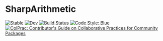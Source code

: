 # SharpArithmetic

[![Stable](https://img.shields.io/badge/docs-stable-blue.svg)](https://FedericoStra.github.io/SharpArithmetic.jl/stable)
[![Dev](https://img.shields.io/badge/docs-dev-blue.svg)](https://FedericoStra.github.io/SharpArithmetic.jl/dev)
[![Build Status](https://github.com/FedericoStra/SharpArithmetic.jl/workflows/CI/badge.svg)](https://github.com/FedericoStra/SharpArithmetic.jl/actions)
[![Code Style: Blue](https://img.shields.io/badge/code%20style-blue-4495d1.svg)](https://github.com/invenia/BlueStyle)
[![ColPrac: Contributor's Guide on Collaborative Practices for Community Packages](https://img.shields.io/badge/ColPrac-Contributor's%20Guide-blueviolet)](https://github.com/SciML/ColPrac)
